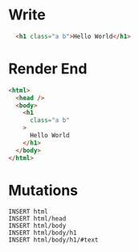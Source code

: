 # Write
```html
  <h1 class="a b">Hello World</h1>
```

# Render End
```html
<html>
  <head />
  <body>
    <h1
      class="a b"
    >
      Hello World
    </h1>
  </body>
</html>
```

# Mutations
```
INSERT html
INSERT html/head
INSERT html/body
INSERT html/body/h1
INSERT html/body/h1/#text
```